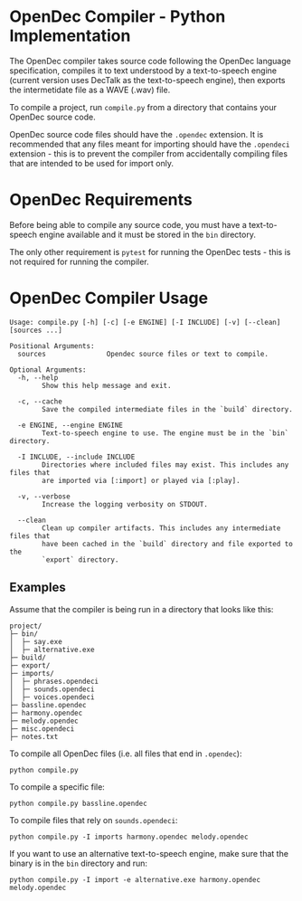 # OpenDec Compiler - Python Implementation
The OpenDec compiler takes source code following the OpenDec language
specification, compiles it to text understood by a text-to-speech engine
(current version uses DecTalk as the text-to-speech engine), then exports the
intermetidate file as a WAVE (.wav) file.

To compile a project, run `compile.py` from a directory that contains your
OpenDec source code.

OpenDec source code files should have the `.opendec` extension. It is
recommended that any files meant for importing should have the `.opendeci`
extension - this is to prevent the compiler from accidentally compiling files
that are intended to be used for import only.


# OpenDec Requirements
Before being able to compile any source code, you must have a text-to-speech
engine available and it must be stored in the `bin` directory.

The only other requirement is `pytest` for running the OpenDec tests - this is
not required for running the compiler.


# OpenDec Compiler Usage
```
Usage: compile.py [-h] [-c] [-e ENGINE] [-I INCLUDE] [-v] [--clean] [sources ...]

Positional Arguments:
  sources               Opendec source files or text to compile.

Optional Arguments:
  -h, --help
        Show this help message and exit.

  -c, --cache
        Save the compiled intermediate files in the `build` directory.

  -e ENGINE, --engine ENGINE
        Text-to-speech engine to use. The engine must be in the `bin` directory.

  -I INCLUDE, --include INCLUDE
        Directories where included files may exist. This includes any files that
        are imported via [:import] or played via [:play].

  -v, --verbose
        Increase the logging verbosity on STDOUT.

  --clean
        Clean up compiler artifacts. This includes any intermediate files that
        have been cached in the `build` directory and file exported to the
        `export` directory.
```


## Examples
Assume that the compiler is being run in a directory that looks like this:
```
project/
├─ bin/
│  ├─ say.exe
│  ├─ alternative.exe
├─ build/
├─ export/
├─ imports/
│  ├─ phrases.opendeci
│  ├─ sounds.opendeci
│  ├─ voices.opendeci
├─ bassline.opendec
├─ harmony.opendec
├─ melody.opendec
├─ misc.opendeci
├─ notes.txt
```

To compile all OpenDec files (i.e. all files that end in `.opendec`):
```
python compile.py
```

To compile a specific file:
```
python compile.py bassline.opendec
```

To compile files that rely on `sounds.opendeci`:
```
python compile.py -I imports harmony.opendec melody.opendec
```

If you want to use an alternative text-to-speech engine, make sure that the
binary is in the `bin` directory and run:
```
python compile.py -I import -e alternative.exe harmony.opendec melody.opendec
```
